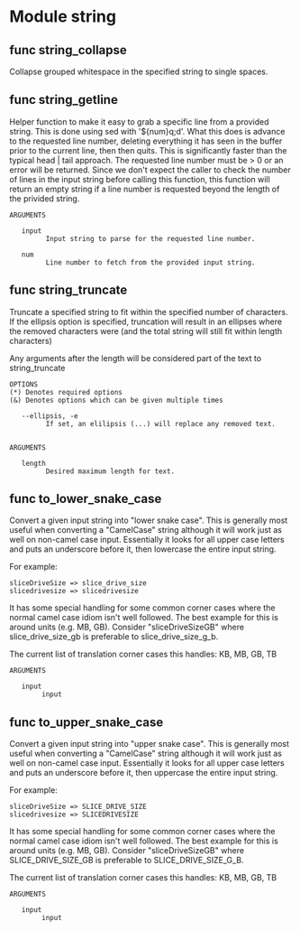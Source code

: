 # Module string


## func string_collapse

Collapse grouped whitespace in the specified string to single spaces.

## func string_getline

Helper function to make it easy to grab a specific line from a provided string. This is done using sed with '${num}q;d'.
What this does is advance to the requested line number, deleting everything it has seen in the buffer prior to the
current line, then then quits. This is significantly faster than the typical head | tail approach. The requested line
number must be > 0 or an error will be returned. Since we don't expect the caller to check the number of lines in the
input string before calling this function, this function will return an empty string if a line number is requested
beyond the length of the privided string.

```Groff
ARGUMENTS

   input
         Input string to parse for the requested line number.

   num
         Line number to fetch from the provided input string.

```

## func string_truncate

Truncate a specified string to fit within the specified number of characters. If the ellipsis option is specified,
truncation will result in an ellipses where the removed characters were (and the total string will still fit within
length characters)

Any arguments after the length will be considered part of the text to string_truncate

```Groff
OPTIONS
(*) Denotes required options
(&) Denotes options which can be given multiple times

   --ellipsis, -e
         If set, an elilipsis (...) will replace any removed text.


ARGUMENTS

   length
         Desired maximum length for text.

```

## func to_lower_snake_case

Convert a given input string into "lower snake case". This is generally most useful when converting a "CamelCase" string
although it will work just as well on non-camel case input. Essentially it looks for all upper case letters and puts an
underscore before it, then lowercase the entire input string.

For example:

    sliceDriveSize => slice_drive_size
    slicedrivesize => slicedrivesize

It has some special handling for some common corner cases where the normal camel case idiom isn't well followed. The
best example for this is around units (e.g. MB, GB). Consider "sliceDriveSizeGB" where slice_drive_size_gb is preferable
to slice_drive_size_g_b.

The current list of translation corner cases this handles: KB, MB, GB, TB

```Groff
ARGUMENTS

   input
        input

```

## func to_upper_snake_case

Convert a given input string into "upper snake case". This is generally most useful when converting a "CamelCase" string
although it will work just as well on non-camel case input. Essentially it looks for all upper case letters and puts an
underscore before it, then uppercase the entire input string.

For example:

    sliceDriveSize => SLICE_DRIVE_SIZE
    slicedrivesize => SLICEDRIVESIZE

It has some special handling for some common corner cases where the normal camel case idiom isn't well followed. The
best example for this is around units (e.g. MB, GB). Consider "sliceDriveSizeGB" where SLICE_DRIVE_SIZE_GB is preferable
to SLICE_DRIVE_SIZE_G_B.

The current list of translation corner cases this handles: KB, MB, GB, TB

```Groff
ARGUMENTS

   input
        input

```
